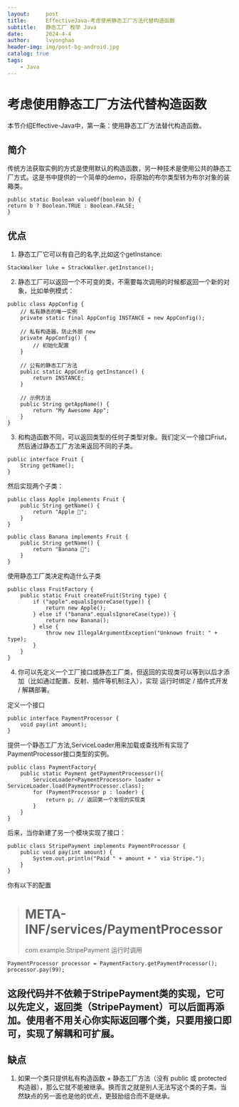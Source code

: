 ```yaml
---
layout:     post
title:      EffectiveJava-考虑使用静态工厂方法代替构造函数
subtitle:   静态工厂 枚举 Java
date:       2024-4-4
author:     lvyonghao
header-img: img/post-bg-android.jpg
catalog: true
tags:
    - Java
---
```

# 考虑使用静态工厂方法代替构造函数
本节介绍Effective-Java中，第一条：使用静态工厂方法替代构造函数。

## 简介
传统方法获取实例的方式是使用默认的构造函数，另一种技术是使用公共的静态工厂方式。这是书中提供的一个简单的demo，将原始的布尔类型转为布尔对象的装箱类。
```
public static Boolean valueOf(boolean b) {
return b ? Boolean.TRUE : Boolean.FALSE;
}
```
## 优点
1. 静态工厂它可以有自己的名字,比如这个getInstance:
```
StackWalker luke = StrackWalker.getInstance();
```
2. 静态工厂可以返回一个不可变的类，不需要每次调用的时候都返回一个新的对象，比如单例模式：
```
public class AppConfig {
    // 私有静态的唯一实例
    private static final AppConfig INSTANCE = new AppConfig();

    // 私有构造器，防止外部 new
    private AppConfig() {
        // 初始化配置
    }

    // 公有的静态工厂方法
    public static AppConfig getInstance() {
        return INSTANCE;
    }

    // 示例方法
    public String getAppName() {
        return "My Awesome App";
    }
}
```
3. 和构造函数不同，可以返回类型的任何子类型对象。我们定义一个接口Friut，然后通过静态工厂方法来返回不同的子类。
```
public interface Fruit {
    String getName();
}
```
然后实现两个子类：
```
public class Apple implements Fruit {
    public String getName() {
        return "Apple 🍎";
    }
}

public class Banana implements Fruit {
    public String getName() {
        return "Banana 🍌";
    }
}

```
使用静态工厂类决定构造什么子类
```
public class FruitFactory {
    public static Fruit createFruit(String type) {
        if ("apple".equalsIgnoreCase(type)) {
            return new Apple();
        } else if ("banana".equalsIgnoreCase(type)) {
            return new Banana();
        } else {
            throw new IllegalArgumentException("Unknown fruit: " + type);
        }
    }
}
```
4. 你可以先定义一个工厂接口或静态工厂类，但返回的实现类可以等到以后才添加（比如通过配置、反射、插件等机制注入），实现 运行时绑定 / 插件式开发 / 解耦部署。

定义一个接口
```
public interface PaymentProcessor {
    void pay(int amount);
}
```
提供一个静态工厂方法,ServiceLoader用来加载或查找所有实现了PaymentProcessor接口类型的实例。
```
public class PaymentFactory{
    public static Payment getPaymentProceessor(){
        ServiceLoader<PaymentProcessor> loader = ServiceLoader.load(PaymentProcessor.class);
        for (PaymentProcessor p : loader) {
            return p; // 返回第一个发现的实现类
        }
    }
}
```
后来，当你新建了另一个模块实现了接口：
```
public class StripePayment implements PaymentProcessor {
    public void pay(int amount) {
        System.out.println("Paid " + amount + " via Stripe.");
    }
}
```
你有以下的配置
> # META-INF/services/PaymentProcessor
> com.example.StripePayment
运行时调用
```
PaymentProcessor processor = PaymentFactory.getPaymentProcessor();
processor.pay(99);
```
这段代码并不依赖于StripePayment类的实现，它可以先定义，返回类（StripePayment）可以后面再添加。使用者不用关心你实际返回哪个类，只要用接口即可，实现了解耦和可扩展。
---
## 缺点
1. 如果一个类只提供私有构造函数 + 静态工厂方法（没有 public 或 protected 构造器），那么它就不能被继承。换而言之就是别人无法写这个类的子类。当然缺点的另一面也是他的优点，更鼓励组合而不是继承。
